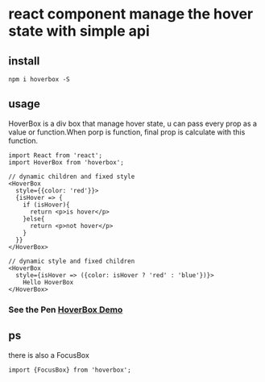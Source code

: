 # react component manage the hover state with simple api

## install
```
npm i hoverbox -S
```


## usage
HoverBox is a div box that manage hover state,
u can pass every prop as a value or function.When porp is function, final prop is calculate with this function.
```
import React from 'react';
import HoverBox from 'hoverbox';

// dynamic children and fixed style
<HoverBox
  style={{color: 'red'}}>
  {isHover => {
    if (isHover){
      return <p>is hover</p>
    }else{
      return <p>not hover</p>
    }
  }}
</HoverBox>

// dynamic style and fixed children
<HoverBox
  style={isHover => ({color: isHover ? 'red' : 'blue'})}>
    Hello HoverBox
</HoverBox>
```
### See the Pen <a href='https://codepen.io/dreday/pen/JWKmdM/'>HoverBox Demo</a>

## ps
there is also a FocusBox
```
import {FocusBox} from 'hoverbox';
```

